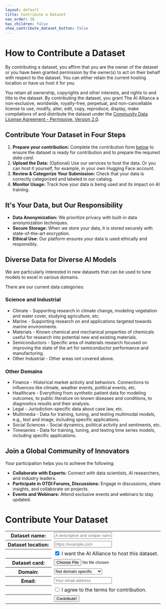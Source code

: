 ```yaml
---
layout: default
title: Contribute a Dataset
nav_order: 30
has_children: false
show_contribute_dataset_button: false
---
```


# How to Contribute a Dataset 

By contributing a dataset, you affirm that you are the owner of the dataset
or you have been granted permission by the owner(s) to act on their behalf with respect
to the dataset. You can either retain the current hosting location or have us host it for you.

You retain all ownership, copyrights and other interests, and rights to and title to the
dataset. By contributing the dataset, you grant The AI Alliance a non-exclusive, worldwide, royalty-free, perpetual, and non-cancellable license to use, modify, alter, edit, copy, reproduce, display, make compilations of and distribute the dataset under the
[Community Data License Agreement - Permissive, Version 2.0](https://cdla.dev/permissive-2-0/).

## Contribute Your Dataset in Four Steps

1. **Prepare your contribution:** Complete the contribution form [below](#contribute-your-dataset) to ensure the dataset is ready for contribution and to prepare the required _data card_.
2. **Upload the Data:** (Optional) Use our services to host the data. Or you can host it yourself, for example, in your own Hugging Face account.
3. **Review & Categorize Your Submission:** Check that your data is correctly categorized and labeled in our catalog.
4. **Monitor Usage:** Track how your data is being used and its impact on AI training.

## It's Your Data, but Our Responsibility

* **Data Anonymization:** We prioritize privacy with built-in data anonymization techniques.
* **Secure Storage:** When we store your data, it is stored securely with state-of-the-art encryption.
* **Ethical Use:** Our platform ensures your data is used ethically and responsibly.


## Diverse Data for Diverse AI Models

We are particularly interested in new datasets that can be used to tune models to excel in various domains.

There are our current data categories:

### Science and Industrial

* Climate - Supporting research in climate change, modeling vegetation and water cover, studying agriculture, etc.
* Marine - Supporting research on and applications targeted towards marine environments.
* Materials - Known chemical and mechanical properties of chemicals useful for research into potential new and existing materials. 
* Semiconductors - Specific area of materials research focused on improving the state of the art for semiconductor performance and manufacturing.
* Other Industrial - Other areas not covered above.

### Other Domains

* Finance - Historical market activity and behaviors. Connections to influences like climate, weather events, political events, etc. 
* Healthcare - Everything from synthetic patient data for modeling outcomes, to public literature on known diseases and conditions, to diagnostics results and their analysis.
* Legal - Jurisdiction-specific data about case law, etc.
* Multimedia - Data for training, tuning, and testing multimodal models, e.g., text and image, including specific applications.
* Social Sciences - Social dynamics, political activity and sentiments, etc.
* Timeseries - Data for training, tuning, and testing time series models, including specific applications.

## Join a Global Community of Innovators

Your participation helps you to achieve the following:

* **Collaborate with Experts:** Connect with data scientists, AI researchers, and industry leaders.
* **Participate in OTDI Forums, Discussions:** Engage in discussions, share insights, and collaborate on projects.
* **Events and Webinars:** Attend exclusive events and webinars to stay updated.

# Contribute Your Dataset

<form action="#" method="post">
	<div class="form-dataset">
		<table class="form-dataset-table">
			<tr>
				<th class="form-dataset-table-label">
				  <label for="dataset">Dataset&nbsp;name:</label>
				</th>
				<td class="form-dataset-table-value">
				  <input type="text" id="dataset-name" name="dataset-name" class="form-dataset-table-input" placeholder="A descriptive and unique name" required />	  
				</td>
			</tr>
			<tr>
				<th class="form-dataset-table-label">
				  <label for="dataset">Dataset&nbsp;location:</label>
				</th>
				<td class="form-dataset-table-value">
				  <input type="url" id="dataset" name="dataset" class="form-dataset-table-input" placeholder="https://example.com" pattern="https://.*" required />
				</td>
			</tr>
			<tr>
				<th class="form-dataset-table-label">
				  &nbsp;
				</th>
				<td class="form-dataset-table-value">
				  <input type="checkbox" name="agree-to-terms" checked /> I want the AI Alliance to host this dataset.
				</td>
			</tr>
			<tr>
				<th class="form-dataset-table-label">
				  <label for="dataset">Dataset&nbsp;card:</label>
				</th>
				<td class="form-dataset-table-value">
				  <input type="file" id="dataset-card" name="dataset-card" accept=".txt, .md, .markdown" class="form-dataset-table-input" required />
				</td>
			</tr>
			<tr>
				<th class="form-dataset-table-label">
				  <label for="domain">Domain:</label>
				</th>
				<td class="form-dataset-table-value">
					<select id="domain" name="domain" class="form-dataset-table-input">
					  <optgroup label="General Purpose">
							<option default>Not domain specific</option>
					  </optgroup>
					  <optgroup label="Science & Industrial">
							<option>Climate</option>
							<option>Marine</option>
							<option>Materials</option>
							<option>Semiconductors</option>
							<option>Other Industrial</option>
						</optgroup>
					  <optgroup label="Other">
							<option>Finance</option>
							<option>Healthcare</option>
							<option>Legal</option>
							<option>Multimedia</option>
							<option>Social Science</option>
							<option>Time Series</option>
					  </optgroup>
					</select>
				</td>
			</tr>
			<tr>
				<th class="form-dataset-table-label">
				  <label for="email">Email:</label>
				</th>
				<td class="form-dataset-table-value">
				  <input type="email" id="email" name="email" class="form-dataset-table-input" placeholder="Your email address" required />	  
				</td>
			</tr>
			<tr>
				<th class="form-dataset-table-label">
    			&nbsp;
    		</th>
				<td class="form-dataset-table-value">
				  <input type="checkbox" name="agree-to-terms" required /> I agree to the terms for contribution.
				</td>
			</tr>
			<tr>
				<th class="form-dataset-table-label">
    			&nbsp;
    		</th>
				<td class="form-dataset-table-value">
			    <input type="submit" value="Contribute!" />
				</td>
			</tr>
		</table>
  </div>
</form>
<script>
	<!-- Necessary to have the file browser limit all the allowed sections to what "accept=''" specifies. -->
  var test = document.querySelector('input');
</script>

